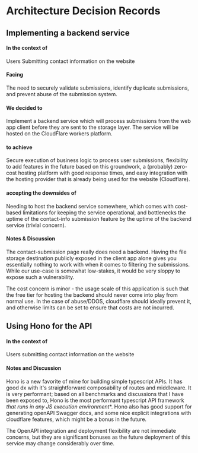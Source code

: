 <!-- markdownlint-disable -->
# Architecture Decision Records

## Implementing a backend service

#### In the context of

Users Submitting contact information on the website

#### Facing

The need to securely validate submissions, identify duplicate submissions, and
prevent abuse of the submission system.

#### We decided to

Implement a backend service which will process submissions from the web app client
before they are sent to the storage layer. The service will be hosted on the
CloudFlare workers platform.

#### to achieve

Secure execution of business logic to process user submissions, flexibility
to add features in the future based on this groundwork, a (probably) zero-cost
hosting platform with good response times, and easy integration with the hosting
provider that is already being used for the website (Cloudflare).

#### accepting the downsides of

Needing to host the backend service somewhere, which comes with cost-based limitations
for keeping the service operational, and bottlenecks the uptime of the contact-info
submission feature by the uptime of the backend service (trivial concern).

#### Notes & Discussion

The contact-submission page really does need a backend. Having the file storage destination
publicly exposed in the client app alone gives you essentially nothing to work with when it
comes to filtering the submissions. While our use-case is somewhat low-stakes, it would be
very sloppy to expose such a vulnerability.

The cost concern is minor - the usage scale of this application is such that the free tier
for hosting the backend should never come into play from normal use. In the case of
abuse/DDOS, cloudflare should ideally prevent it, and otherwise limits can be set to ensure
that costs are not incurred.

## Using Hono for the API

#### In the context of

Users submitting contact information on the website

#### Notes and Discussion

Hono is a new favorite of mine for building simple typescript APIs. It has good dx with
it's straightforward composability of routes and middleware. It is very performant; based
on all benchmarks and discussions that I have been exposed to, Hono is the most performant
typescript API framework *that runs in any JS execution environment*\*. Hono also has good
support for generating openAPI Swagger docs, and some nice explicit integrations with
cloudflare features, which might be a bonus in the future.

The OpenAPI integration and deployment flexibility are not immediate concerns, but they are
significant bonuses as the future deployment of this service may change considerably over
time.
